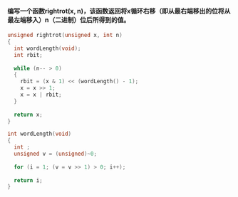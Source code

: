 #### 编写一个函数rightrot(x, n)，该函数返回将x循环右移（即从最右端移出的位将从最左端移入）n（二进制）位后所得到的值。
```C
unsigned rightrot(unsigned x, int n)
{
  int wordLength(void);
  int rbit;
  
  while (n-- > 0)
  {
    rbit = (x & 1) << (wordLength() - 1);
    x = x >> 1;
    x = x | rbit;
  }
  
  return x;
}

int wordLength(void)
{
  int ; 
  unsigned v = (unsigned)~0;
 
  for (i = 1; (v = v >> 1) > 0; i++);
  
  return i;
}
```
